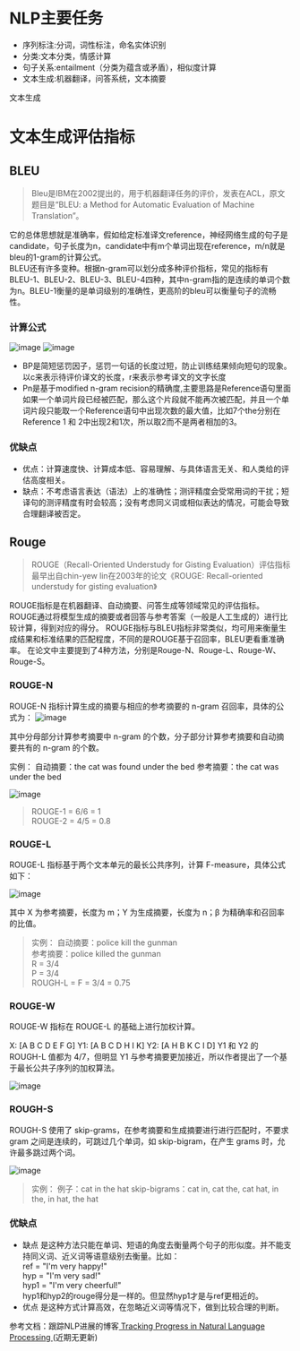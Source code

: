 # NLP主要任务
* 序列标注:分词，词性标注，命名实体识别
* 分类:文本分类，情感计算
* 句子关系:entailment（分类为蕴含或矛盾），相似度计算
* 文本生成:机器翻译，问答系统，文本摘要
  


文本生成
# 文本生成评估指标
##  BLEU
  > Bleu是IBM在2002提出的，用于机器翻译任务的评价，发表在ACL，原文题目是“BLEU: a Method for Automatic Evaluation of Machine Translation”。

它的总体思想就是准确率，假如给定标准译文reference，神经网络生成的句子是candidate，句子长度为n，candidate中有m个单词出现在reference，m/n就是bleu的1-gram的计算公式。  
  BLEU还有许多变种。根据n-gram可以划分成多种评价指标，常见的指标有BLEU-1、BLEU-2、BLEU-3、BLEU-4四种，其中n-gram指的是连续的单词个数为n。BLEU-1衡量的是单词级别的准确性，更高阶的bleu可以衡量句子的流畅性。  

### 计算公式

![image](https://github.com/zjuwispersure/zjuwispersure.github.io/assets/3489254/54cdf86c-c626-4953-8b41-f0125af3a15b)
![image](https://github.com/zjuwispersure/zjuwispersure.github.io/assets/3489254/6dedaa6d-3375-4ab8-a25f-0fb7772d8274)


* BP是简短惩罚因子，惩罚一句话的长度过短，防止训练结果倾向短句的现象。以c来表示待评价译文的长度，r来表示参考译文的文字长度 
* Pn是基于modified n-gram recision的精确度,主要思路是Reference语句里面如果一个单词片段已经被匹配，那么这个片段就不能再次被匹配，并且一个单词片段只能取一个Reference语句中出现次数的最大值，比如7个the分别在Reference 1 和 2中出现2和1次，所以取2而不是两者相加的3。

### 优缺点
* 优点：计算速度快、计算成本低、容易理解、与具体语言无关、和人类给的评估高度相关。
* 缺点：不考虑语言表达（语法）上的准确性；测评精度会受常用词的干扰；短译句的测评精度有时会较高；没有考虑同义词或相似表达的情况，可能会导致合理翻译被否定。

## Rouge
> ROUGE（Recall-Oriented Understudy for Gisting Evaluation）评估指标最早出自chin-yew lin在2003年的论文《ROUGE: Recall-oriented understudy for gisting evaluation》
> 
  ROUGE指标是在机器翻译、自动摘要、问答生成等领域常见的评估指标。
  ROUGE通过将模型生成的摘要或者回答与参考答案（一般是人工生成的）进行比较计算，得到对应的得分。
  ROUGE指标与BLEU指标非常类似，均可用来衡量生成结果和标准结果的匹配程度，不同的是ROUGE基于召回率，BLEU更看重准确率。
  在论文中主要提到了4种方法，分别是Rouge-N、Rouge-L、Rouge-W、Rouge-S。


### ROUGE-N
ROUGE-N 指标计算生成的摘要与相应的参考摘要的 n-gram 召回率，具体的公式为：
![image](https://github.com/zjuwispersure/zjuwispersure.github.io/assets/3489254/59c6d2f1-38b0-4ca3-bc6f-0b0ee3f89529)

其中分母部分计算参考摘要中 n-gram 的个数，分子部分计算参考摘要和自动摘要共有的 n-gram 的个数。

实例：
自动摘要：the cat was found under the bed
参考摘要：the cat was under the bed

![image](https://github.com/zjuwispersure/zjuwispersure.github.io/assets/3489254/8f390526-b886-48b9-898b-91d002ec59b1)

> ROUGE-1 = 6/6 = 1   
ROUGE-2 = 4/5 = 0.8

### ROUGE-L
ROUGE-L 指标基于两个文本单元的最长公共序列，计算 F-measure，具体公式如下：

![image](https://github.com/zjuwispersure/zjuwispersure.github.io/assets/3489254/1fbf104e-fa49-4ff1-bc85-7ec6b5fcf56d)

其中 X 为参考摘要，长度为 m；Y 为生成摘要，长度为 n；β 为精确率和召回率的比值。

>实例：
自动摘要：police kill the gunman  
参考摘要：police killed the gunman   
R = 3/4   
P = 3/4   
ROUGH-L = F = 3/4 = 0.75   

### ROUGE-W
ROUGE-W 指标在 ROUGE-L 的基础上进行加权计算。

X: [A B C D E F G]
Y1: [A B C D H I K]
Y2: [A H B K C I D]
Y1 和 Y2 的 ROUGH-L 值都为 4/7，但明显 Y1 与参考摘要更加接近，所以作者提出了一个基于最长公共子序列的加权算法。

![image](https://github.com/zjuwispersure/zjuwispersure.github.io/assets/3489254/05e2f058-6771-4267-811b-a01812707a05)


### ROUGH-S
ROUGH-S 使用了 skip-grams，在参考摘要和生成摘要进行进行匹配时，不要求 gram 之间是连续的，可跳过几个单词，如 skip-bigram，在产生 grams 时，允许最多跳过两个词。

![image](https://github.com/zjuwispersure/zjuwispersure.github.io/assets/3489254/86e16759-2508-44ba-9c29-237dc67bebd9)


>实例：
>例子：cat in the hat
>skip-bigrams：cat in, cat the, cat hat, in the, in hat, the hat


### 优缺点
* 缺点 
是这种方法只能在单词、短语的角度去衡量两个句子的形似度。并不能支持同义词、近义词等语意级别去衡量。比如：  
ref = "I'm very happy!"  
hyp = "I'm very sad!"  
hyp1 = "I'm very cheerful!"  
hyp1和hyp2的rouge得分是一样的。但显然hyp1才是与ref更相近的。
* 优点
是这种方式计算高效，在忽略近义词等情况下，做到比较合理的判断。





参考文档：跟踪NLP进展的博客<a href="https://github.com/sebastianruder/NLP-progress" > Tracking Progress in Natural Language Processing </a> (近期无更新)
